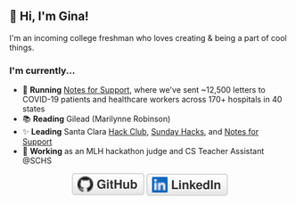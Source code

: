 ## 👋 Hi, I'm Gina!

I'm an incoming college freshman who loves creating & being a part of cool things.

### I'm currently...
- 💌 **Running** [Notes for Support](https://www.notesforsupport.org/), where we've sent ~12,500 letters to COVID-19 patients and healthcare workers across 170+ hospitals in 40 states
- 📚 **Reading** Gilead (Marilynne Robinson)
- ✨ **Leading** Santa Clara [Hack Club](https://hackclub.com/), [Sunday Hacks](https://sundayhacks.org/), and [Notes for Support](https://www.notesforsupport.org/)
- 🌿 **Working** as an MLH hackathon judge and CS Teacher Assistant @SCHS


<p align="center">
	<a href="https://github.com/amazihue"><img src="imgs/github.svg" alt="GitHub"></a>
	<a href="https://www.linkedin.com/in/gina-c-4bab4618a/"><img src="imgs/linkedin.svg" alt="LinkedIn"></a>
</p>

<!--
**amazihue/amazihue** is a ✨ _special_ ✨ repository because its `README.md` (this file) appears on your GitHub profile.

Here are some ideas to get you started:

- 🔭 I’m currently working on ...
- 🌱 I’m currently learning ...
- 👯 I’m looking to collaborate on ...
- 🤔 I’m looking for help with ...
- 💬 Ask me about ...
- 📫 How to reach me: ...
- 😄 Pronouns: ...
- ⚡ Fun fact: ...
-->
